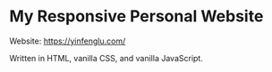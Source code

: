 # My Responsive Personal Website

Website: https://yinfenglu.com/

Written in HTML, vanilla CSS, and vanilla JavaScript.

